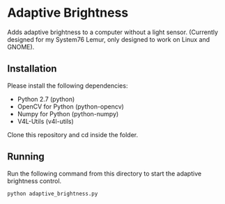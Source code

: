 # Adaptive Brightness
Adds adaptive brightness to a computer without a light sensor. (Currently designed for my System76 Lemur, only designed to work on Linux and GNOME).

## Installation
Please install the following dependencies:
* Python 2.7 (python)
* OpenCV for Python (python-opencv)
* Numpy for Python (python-numpy)
* V4L-Utils (v4l-utils)

Clone this repository and cd inside the folder.

## Running
Run the following command from this directory to start the adaptive brightness control.
```bash
python adaptive_brightness.py
```
